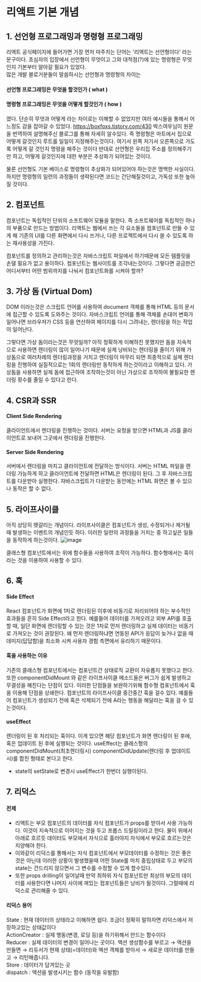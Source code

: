 # 리액트 기본 개념
## 1. 선언형 프로그래밍과 명령형 프로그래밍
리액트 공식페이지에 들어가면 가장 먼저 마주치는 단어는 '리액트는 선언형이다' 라는 문구이다. 초심자의 입장에서 선언형이 무엇이고 그와 대척점(?)에 있는 명령형은 무엇인지 기본부터 알아갈 필요가 있었다.  
많은 개발 블로거분들이 말씀하시는 선언형과 명령형의 차이는  
#### 선언형 프로그래밍은 무엇을 할것인가 ( what )
#### 명령형 프로그래밍은 무엇을 어떻게 할것인가 ( how )
였다. 단순히 무엇과 어떻게 라는 차이로는 이해할 수 없었지만 여러 예시들을 통해서 어느정도 감을 잡아갈 수 있었다.
https://boxfoxs.tistory.com/430 박스여우님이 원문을 번역하여 설명해주신 블로그를 통해 자세히 알수있다. 
즉 명령형은 마트에서 집으로 어떻게 갈것인지 루트를 일일이 지정해주는것이다. 여기서 왼쪽 저기서 오른쪽으로 가도록 어떻게 갈 것인지 명령을 해주는 것이다
반대로 선언형은 우리집 주소를 정의해주기만 하고, 어떻게 갈것인지에 대한 부분은 추상화가 되어있는 것이다.  

물론 선언형도 기본 베이스로 명령형이 추상화가 되어있어야 하는것은 명백한 사실이다. 하지만 명령형의 일련의 과정들이 생략된다면 코드는 간단해질것이고, 가독성 또한 높아질 것이다.

## 2. 컴포넌트
컴포넌트는 독립적인 단위의 소프트웨어 모듈을 말한다. 즉 소프트웨어를 독립적인 하나의 부품으로 만드는 방법이다. 리액트는 웹에서 쓰는 각 요소들을 컴포넌트로 만들 수 있게 해 기존의 UI를 다른 화면에서 다시 쓰거나, 다른 프로젝트에서 다시 쓸 수 있도록 하는 재사용성을 가진다.

컴포넌트를 정의하고 관리하는것은 자바스크립트 파일에서 하기때문에 모든 템플릿을 손댈 필요가 없고 용이하다. 컴포넌트는 웹사이트를 조각내는것이다. 그렇다면 궁금한건 어디서부터 어떤 범위까지를 나눠서 컴포넌트화를 시켜야 할까?

## 3. 가상 돔 (Virtual Dom)
DOM 이라는것은 스크립트 언어를 사용하여 document 객체를 통해 HTML 등의 문서에 접근할 수 있도록 도와주는 것이다. 자바스크립트 언어를 통해 객체를 손대어 변화가 일어나면 브라우저가 CSS 등을 연산하여 
페이지를 다시 그려내는, 렌더링을 하는 작업이 일어난다.

그렇다면 가상 돔이라는것은 무엇일까? 아직 정확하게 이해하진 못했지만 돔을 지속적으로 사용하면 렌더링이 많이 일어나기 때문에 실제 낭비되는 렌더링을 줄이기 위해 가상돔으로 여러차례의 렌더링과정을 거치고 렌더링이 마무리
되면 최종적으로 실제 렌더링을 진행하여 실질적으로는 1회의 렌더링만 동작하게 하는것이라고 이해하고 있다. 가상돔을 사용하면 실제 돔에 접근하여 조작하는것이 아닌 가상으로 조작하여 불필요한 렌더링 횟수를 줄일 수 있다고 한다.

## 4. CSR과 SSR
#### Client Side Rendering
클라이언트에서 렌더링을 진행하는 것이다. 서버는 요청을 받으면 HTML과 JS를 클라이언트로 보내어 그곳에서 렌더링을 진행한다. 
#### Server Side Rendering
서버에서 렌더링을 마치고 클라이언트에 전달하는 방식이다. 서버는 HTML 파일을 렌더링 가능하게 하고 클라이언트에 전달하면 HTML은 렌더링이 된다. 그 후 자바스크립트를 다운받아 실행한다. 자바스크립트가 다운받는 동안에는
HTML 화면은 볼 수 있으나 동작은 할 수 없다.

## 5. 라이프사이클
아직 상당히 헷갈리는 개념이다. 라이프사이클은 컴포넌트가 생성, 수정되거나 제거될 때 발생하는 이벤트의 개념인듯 하다. 이러한 일련의 과정들을 거치는 중 하고싶은 일들을 동작하게 하는것이다. 
![image](https://user-images.githubusercontent.com/90598408/158525302-171a1b5c-5203-4ea1-85c5-9d9ac1f557a7.png)

클래스형 컴포넌트에서는 위에 함수들을 사용하여 조작이 가능하다. 함수형에서는 훅이라는 것을 이용하여 사용할 수 있다.

## 6. 훅
#### Side Effect
React 컴포넌트가 화면에 1차로 렌더링된 이후에 비동기로 처리되어야 하는 부수적인 효과들을 흔히 Side Effect라고 한다.
예를들어 데이터를 가져오려고 외부 API를 호출할 때, 일단 화면에 렌더링할 수 있는 것은 1차로 먼저 렌더링하고 실제 데이터는 비동기로 가져오는 것이 권장된다. 왜 먼저 렌더링하냐면 연동된 API가 응답이 늦거나 없을 때 데미지(답답함)을 최소화 시켜 사용자 경험 측면에서 유리하기 때문이다.


#### 훅을 사용하는 이유
기존의 클래스형 컴포넌트에서는 컴포넌트간 상태로직 교환이 자유롭지 못했다고 한다. 또한 componentDidMount 와 같은 라이프사이클 메소드들은 버그가 쉽게 발생하고 무결성을 해친다는 단점이 있다. 이러한 단점들을 보완하기위해 함수형 컴포넌트에서 훅을 이용해 단점을 상쇄한다.
컴포넌트의 라이프사이클 중간중간 훅을 걸수 있다. 예를들어 컴포넌트가 생성되기 전에 혹은 삭제되기 전에 A라는 행동을 해달라는 훅을 걸 수 있는것이다. 
#### useEffect
렌더링이 된 후 처리되는 훅이다. 이게 있으면 해당 컴포넌트가 화면 렌더링이 된 후에, 혹은 업데이트 된 후에 실행되는 것이다. useEffect는 클래스형의 componentDidMount(최초렌더링시)
componentDidUpdate(렌더링 후 업데이트시)를 합친 형태로 본다고 한다.  
- state의 setState로 변경시 useEffect가 한번더 실행이된다.


## 7. 리덕스
#### 전제
- 리액트는 부모 컴포넌트의 데이터를 자식 컴포넌트가 props를 받아서 사용 가능하다. 이것이 지속적으로 이어지는 것을 두고 프롭스 드릴링이라고 한다. 물이 위에서 아래로 흐르듯 데이터도 부모에서 자식으로 흘러야지 자식에서 부모로 흐르는것은 지양해야 한다.
- 이와같이 리덕스를 통해서는 자식 컴포넌트에서 부모데이터를 수정하는 것은 좋은 것은 아닌데 이러한 상황이 발생했을때 어떤 State를 마치 중립상태로 두고 부모의 state는 건드리지 않으면서 그 변수를 수정할 수 있게 할수있다.
- 또한 props drilling이 일어날때 만약 최하위 자식 컴포넌트만 최상의 부모의 데이터를 사용한다면 나머지 사이에 껴있는 컴포넌트들은 낭비가 될것이다. 그럴때에 리덕스로 관리해줄 수 있다.
#### 리덕스 용어
State : 현재 데이터의 상태라고 이해하면 쉽다. 조금더 정확히 말하자면 리덕스에서 저장하고있는 상태값이다  
ActionCreator : 실제 행동(변경, 로딩 등)을 하기위해서 만드는 함수이다  
Reducer : 실제 데이터의 변경이 일어나는 곳이다. 액션 생성함수를 부르고 → 액션을 만들면 → 리듀서가 현재 상태(=데이터)와 액션 객체를 받아서 → 새로운 데이터를 만들고 → 리턴해줍니다.  
Store : 데이터가 담겨있는 곳  
dispatch : 액션을 발생시키는 함수 (동작을 유발함)  

